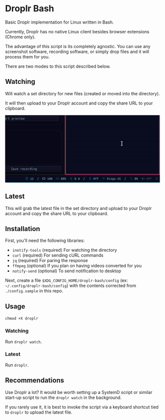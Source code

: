 # Droplr Bash

Basic Droplr implementation for Linux written in Bash.

Currently, Droplr has no native Linux client besides browser extensions (Chrome only).

The advantage of this script is its completely agnostic. You can use any screenshot software, recording software, or simply drop files and it will process them for you.

There are two modes to this script described below.

## Watching

Will watch a set directory for new files (created or moved into the directory).

It will then upload to your Droplr account and copy the share URL to your clipboard.

![Sample](sample.gif?raw=true "Sample")

## Latest

This will grab the latest file in the set directory and upload to your Droplr account and copy the share URL to your clipboard.

## Installation

First, you'll need the following libraries:

+ `inotify-tools` (required) For watching the directory
+ `curl` (required) For sending cURL commands
+ `jq` (required) For paring the response
+ `ffmpeg` (optional) If you plan on having videos converted for you
+ `notify-send` (optional) To send notification to desktop

Next, create a file `$XDG_CONFIG_HOME/droplr-bash/config` (ex: `~/.config/droplr-bash/config`) with the contents corrected from `./config.sample` in this repo.

## Usage

`chmod +X droplr`

### Watching

Run `droplr watch`.

### Latest

Run `droplr`.

## Recommendations

Use Droplr a lot? It would be worth setting up a SystemD script or similar start-up script to run the `droplr watch` in the background.

If you rarely use it, it is best to invoke the script via a keyboard shortcut tied to `droplr` to upload the latest file.
